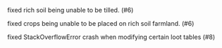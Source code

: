 fixed rich soil being unable to be tilled. (#6)

fixed crops being unable to be placed on rich soil farmland. (#6)

fixed StackOverflowError crash when modifying certain loot tables (#8)